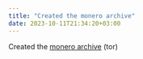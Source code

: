 ```yaml
---
title: "Created the monero archive"
date: 2023-10-11T21:34:20+03:00
---
```

Created the [monero archive](http://archivetqvrw5cje5alvnpw6xynykae3uaswynheyxxtbwusx72q6nqd.onion/) (tor)
